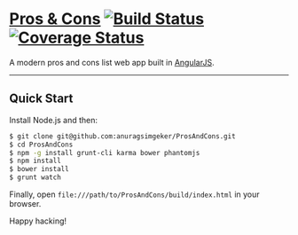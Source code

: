 # [Pros & Cons](https://github.com/anuragsimgeker/ProsAndCons) [![Build Status](https://api.travis-ci.org/anuragsimgeker/ProsAndCons.png)](https://travis-ci.org/anuragsimgeker/ProsAndCons) [![Coverage Status](https://coveralls.io/repos/anuragsimgeker/ProsAndCons/badge.svg?branch=master&service=github)](https://coveralls.io/github/anuragsimgeker/ProsAndCons?branch=master)

A modern pros and cons list web app built in [AngularJS](http://angularjs.org).

***

## Quick Start

Install Node.js and then:

```sh
$ git clone git@github.com:anuragsimgeker/ProsAndCons.git
$ cd ProsAndCons
$ npm -g install grunt-cli karma bower phantomjs
$ npm install
$ bower install
$ grunt watch
```

Finally, open `file:///path/to/ProsAndCons/build/index.html` in your browser.

Happy hacking!
